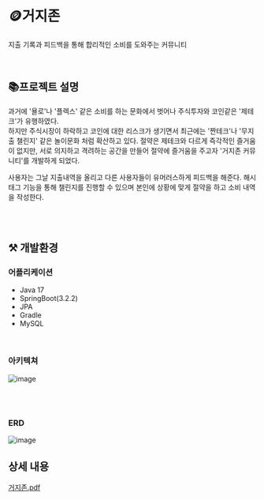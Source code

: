 # 🪙거지존
지출 기록과 피드백을 통해 합리적인 소비를 도와주는 커뮤니티

<br>

## 📚프로젝트 설명 
과거에 '욜로'나 '플렉스' 같은 소비를 하는 문화에서 벗어나 주식투자와 코인같은 '제테크'가 유행하였다.<br>
하지만 주식시장이 하락하고 코인에 대한 리스크가 생기면서 최근에는 '짠테크'나 '무지출 챌린지' 같은 놀이문화 처럼
확산하고 있다. 절약은 제테크와 다르게 즉각적인 즐거움이 없지만, 서로 의지하고 격려하는 공간을 만들어 절약에 즐거움을
주고자 '거지존 커뮤니티'를 개발하게 되었다.

사용자는 그날 지출내역을 올리고 다른 사용자들이 유머러스하게 피드백을 해준다. 해시태그 기능을 통해 챌린지를 진행할 수 있으며 본인에 상황에 맞게 절약을 하고 소비 내역을 작성한다.

<br>


<br>

## ⚒ 개발환경

### 어플리케이션
- Java 17
- SpringBoot(3.2.2)
- JPA
- Gradle
- MySQL

<br>

### 아키텍쳐

![image](https://github.com/HungryHyunmin/beggarzone/assets/139208998/00f52cc5-b3ee-4e53-bf21-6bc3e4f85896)

<br>
<br>

### ERD

![image](https://github.com/HungryHyunmin/beggarzone/assets/139208998/5aec3776-210b-4d60-ade5-3cf6218ec967)

## 상세 내용

[거지존.pdf](https://github.com/HungryHyunmin/beggarzone/files/14864829/default.pdf)








